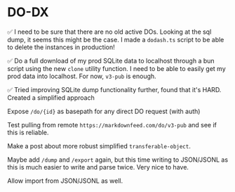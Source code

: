# DO-DX

✅ I need to be sure that there are no old active DOs. Looking at the sql dump, it seems this might be the case. I made a `dodash.ts` script to be able to delete the instances in production!

✅ Do a full download of my prod SQLite data to localhost through a bun script using the new `clone` utility function. I need to be able to easily get my prod data into localhost. For now, `v3-pub` is enough.

✅ Tried improving SQLite dump functionality further, found that it's HARD. Created a simplified approach

Expose `/do/{id}` as basepath for any direct DO request (with auth)

Test pulling from remote `https://markdownfeed.com/do/v3-pub` and see if this is reliable.

Make a post about more robust simplified `transferable-object`.

Maybe add `/dump` and `/export` again, but this time writing to JSON/JSONL as this is much easier to write and parse twice. Very nice to have.

Allow import from JSON/JSONL as well.
